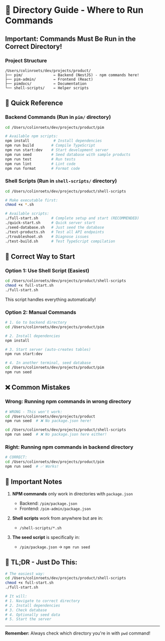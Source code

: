# 📁 Directory Guide - Where to Run Commands

## Important: Commands Must Be Run in the Correct Directory!

### Project Structure
```
/Users/colinroets/dev/projects/product/
├── pim/              ← Backend (NestJS) - npm commands here!
├── pim-admin/        ← Frontend (React)
├── pimdocs/          ← Documentation
└── shell-scripts/    ← Helper scripts
```

## 🎯 Quick Reference

### Backend Commands (Run in `pim/` directory)
```bash
cd /Users/colinroets/dev/projects/product/pim

# Available npm scripts:
npm install           # Install dependencies
npm run build        # Compile TypeScript
npm run start:dev    # Start development server
npm run seed         # Seed database with sample products
npm run test         # Run tests
npm run lint         # Lint code
npm run format       # Format code
```

### Shell Scripts (Run in `shell-scripts/` directory)
```bash
cd /Users/colinroets/dev/projects/product/shell-scripts

# Make executable first:
chmod +x *.sh

# Available scripts:
./full-start.sh      # Complete setup and start (RECOMMENDED)
./quick-start.sh     # Quick server start
./seed-database.sh   # Just seed the database
./test-products.sh   # Test all API endpoints
./troubleshoot.sh    # Diagnose issues
./test-build.sh      # Test TypeScript compilation
```

## 🚀 Correct Way to Start

### Option 1: Use Shell Script (Easiest)
```bash
cd /Users/colinroets/dev/projects/product/shell-scripts
chmod +x full-start.sh
./full-start.sh
```
This script handles everything automatically!

### Option 2: Manual Commands
```bash
# 1. Go to backend directory
cd /Users/colinroets/dev/projects/product/pim

# 2. Install dependencies
npm install

# 3. Start server (auto-creates tables)
npm run start:dev

# 4. In another terminal, seed database
cd /Users/colinroets/dev/projects/product/pim
npm run seed
```

## ❌ Common Mistakes

### Wrong: Running npm commands in wrong directory
```bash
# WRONG - This won't work:
cd /Users/colinroets/dev/projects/product
npm run seed  # ❌ No package.json here!

cd /Users/colinroets/dev/projects/product/shell-scripts
npm run seed  # ❌ No package.json here either!
```

### Right: Running npm commands in backend directory
```bash
# CORRECT:
cd /Users/colinroets/dev/projects/product/pim
npm run seed  # ✅ Works!
```

## 📝 Important Notes

1. **NPM commands** only work in directories with `package.json`
   - Backend: `/pim/package.json`
   - Frontend: `/pim-admin/package.json`

2. **Shell scripts** work from anywhere but are in:
   - `/shell-scripts/*.sh`

3. **The seed script** is specifically in:
   - `/pim/package.json` → `npm run seed`

## 🎉 TL;DR - Just Do This:

```bash
# The easiest way:
cd /Users/colinroets/dev/projects/product/shell-scripts
chmod +x full-start.sh
./full-start.sh

# It will:
# 1. Navigate to correct directory
# 2. Install dependencies
# 3. Check database
# 4. Optionally seed data
# 5. Start the server
```

---

**Remember:** Always check which directory you're in with `pwd` command!
